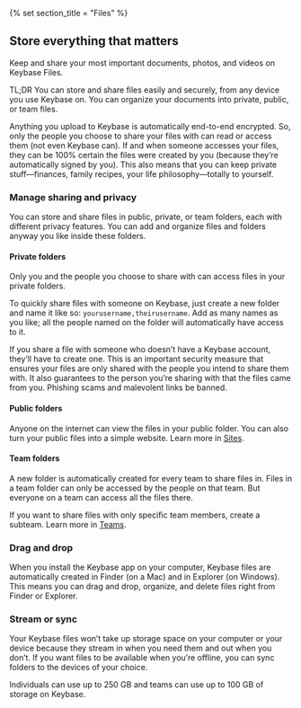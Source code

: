 {% set section_title = "Files" %}
## Store everything that matters
Keep and share your most important documents, photos, and videos on Keybase Files. 

TL;DR You can store and share files easily and securely, from any device you use Keybase on. You can organize your documents into private, public, or team files.

Anything you upload to Keybase is automatically end-to-end encrypted. So, only the people you choose to share your files with can read or access them (not even Keybase can). If and when someone accesses your files, they can be 100% certain the files were created by you (because they’re automatically signed by you). This also means that you can keep private stuff—finances, family recipes, your life philosophy—totally to yourself.

### Manage sharing and privacy
You can store and share files in public, private, or team folders, each with different privacy features. You can add and organize files and folders anyway you like inside these folders.

#### Private folders
Only you and the people you choose to share with can access files in your private folders. 

To quickly share files with someone on Keybase, just create a new folder and name it like so: `yourusername,theirusername`. Add as many names as you like; all the people named on the folder will automatically have access to it.

If you share a file with someone who doesn’t have a Keybase account, they’ll have to create one. This is an important security measure that ensures your files are only shared with the people you intend to share them with. It also guarantees to the person you’re sharing with that the files came from you. Phishing scams and malevolent links be banned.

#### Public folders
Anyone on the internet can view the files in your public folder. You can also turn your public files into a simple website. Learn more in [Sites](/sites).

#### Team folders
A new folder is automatically created for every team to share files in. Files in a team folder can only be accessed by the people on that team. But everyone on a team can access all the files there. 

If you want to share files with only specific team members,  create a subteam. Learn more in [Teams](/teams).

### Drag and drop 
When you install the Keybase app on your computer, Keybase files are automatically created in Finder (on a Mac) and in Explorer (on Windows). This means you can drag and drop, organize, and delete files right from Finder or Explorer. 

### Stream or sync
Your Keybase files won’t take up storage space on your computer or your device because they stream in when you need them and out when you don’t. If you want files to be available when you’re offline, you can sync folders to the devices of your choice.

Individuals can use up to 250 GB and teams can use up to 100 GB of storage on Keybase. 






